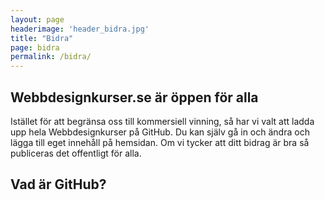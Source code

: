 ```yaml
---
layout: page
headerimage: 'header_bidra.jpg'
title: "Bidra"
page: bidra
permalink: /bidra/
---
```


## Webbdesignkurser.se är öppen för alla
Istället för att begränsa oss till kommersiell vinning, så har vi valt att ladda upp hela Webbdesignkurser på GitHub. Du kan själv gå in och ändra och lägga till eget innehåll på hemsidan. Om vi tycker att ditt bidrag är bra så publiceras det offentligt för alla.

## Vad är GitHub?